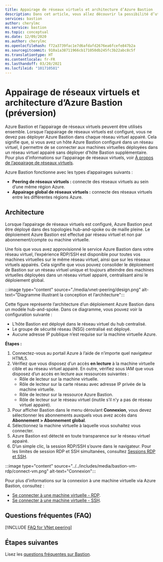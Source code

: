 ```yaml
---
title: Appairage de réseaux virtuels et architecture d’Azure Bastion
description: Dans cet article, vous allez découvrir la possibilité d’utilisation conjointe de l’appairage de réseaux virtuels et d’Azure Bastion pour se connecter aux machines virtuelles.
services: bastion
author: cherylmc
ms.service: bastion
ms.topic: conceptual
ms.date: 12/09/2020
ms.author: cherylmc
ms.openlocfilehash: f72a3739fac1e7d6afdafd2676ea6fcefe847b2a
ms.sourcegitcommit: 910a1a38711966cb171050db245fc3b22abc8c5f
ms.translationtype: HT
ms.contentlocale: fr-FR
ms.lasthandoff: 03/20/2021
ms.locfileid: "101710581"
---
```

# <a name="vnet-peering-and-azure-bastion-preview"></a>Appairage de réseaux virtuels et architecture d’Azure Bastion (préversion)

Azure Bastion et l’appairage de réseaux virtuels peuvent être utilisés ensemble. Lorsque l’appairage de réseaux virtuels est configuré, vous ne devez pas déployer Azure Bastion dans chaque réseau virtuel appairé. Cela signifie que, si vous avez un hôte Azure Bastion configuré dans un réseau virtuel, il permettre de se connecter aux machines virtuelles déployées dans un réseau virtuel appairé sans déployer d’hôte Bastion supplémentaire. Pour plus d’informations sur l’appairage de réseaux virtuels, voir [À propos de l’appairage de réseaux virtuels](../virtual-network/virtual-network-peering-overview.md).

Azure Bastion fonctionne avec les types d’appairages suivants :

* **Peering de réseaux virtuels :** connecte des réseaux virtuels au sein d’une même région Azure.
* **Appairage global de réseaux virtuels :** connecte des réseaux virtuels entre les différentes régions Azure.

## <a name="architecture"></a>Architecture

Lorsque l’appairage de réseaux virtuels est configuré, Azure Bastion peut être déployé dans des topologies hub-and-spoke ou de maille pleine. Le déploiement Azure Bastion est effectué par réseau virtuel et non par abonnement/compte ou machine virtuelle.

Une fois que vous avez approvisionné le service Azure Bastion dans votre réseau virtuel, l’expérience RDP/SSH est disponible pour toutes vos machines virtuelles sur le même réseau virtuel, ainsi que sur les réseaux virtuels appairés. Cela signifie que vous pouvez consolider le déploiement de Bastion sur un réseau virtuel unique et toujours atteindre des machines virtuelles déployées dans un réseau virtuel appairé, centralisant ainsi le déploiement global.

:::image type="content" source="./media/vnet-peering/design.png" alt-text="Diagramme illustrant la conception et l’architecture":::

Cette figure représente l’architecture d’un déploiement Azure Bastion dans un modèle hub-and-spoke. Dans ce diagramme, vous pouvez voir la configuration suivante :

* L’hôte Bastion est déployé dans le réseau virtuel du hub centralisé.
* Le groupe de sécurité réseau (NSG) centralisé est déployé.
* Aucune adresse IP publique n’est requise sur la machine virtuelle Azure.

**Étapes :**

1. Connectez-vous au portail Azure à l’aide de n’importe quel navigateur HTML5.
2. Vérifiez que vous disposez d’un accès **en lecture** à la machine virtuelle cible et au réseau virtuel appairé. En outre, vérifiez sous IAM que vous disposez d’un accès en lecture aux ressources suivantes :
   * Rôle de lecteur sur la machine virtuelle.
   * Rôle de lecteur sur la carte réseau avec adresse IP privée de la machine virtuelle.
   * Rôle de lecteur sur la ressource Azure Bastion.
   * Rôle de lecteur sur le réseau virtuel (inutile s’il n’y a pas de réseau virtuel appairé).
3. Pour afficher Bastion dans le menu déroulant **Connexion**, vous devez sélectionner les abonnements auxquels vous avez accès dans **Abonnement > Abonnement global**.
4. Sélectionnez la machine virtuelle à laquelle vous souhaitez vous connecter.
5. Azure Bastion est détecté en toute transparence sur le réseau virtuel appairé.
6. D’un simple clic, la session RDP/SSH s’ouvre dans le navigateur. Pour les limites de session RDP et SSH simultanées, consultez [Sessions RDP et SSH](bastion-faq.md#limits).

  :::image type="content" source="../../includes/media/bastion-vm-rdp/connect-vm.png" alt-text="Connexion":::

   Pour plus d’informations sur la connexion à une machine virtuelle via Azure Bastion, consultez :

   * [Se connecter à une machine virtuelle - RDP](bastion-connect-vm-rdp.md).
   * [Se connecter à une machine virtuelle - SSH](bastion-connect-vm-ssh.md).

## <a name="faq"></a>Questions fréquentes (FAQ)

[!INCLUDE [FAQ for VNet peering](../../includes/bastion-faq-peering-include.md)]

## <a name="next-steps"></a>Étapes suivantes

Lisez les [questions fréquentes sur Bastion](bastion-faq.md).
